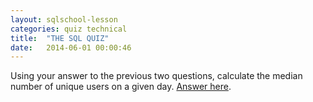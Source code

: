 ```yaml
---
layout: sqlschool-lesson
categories: quiz technical
title:  "THE SQL QUIZ"
date:   2014-06-01 00:00:46
---
```


Using your answer to the previous two questions, calculate the median number of unique users on a given day. [Answer here](https://modeanalytics.com/tutorial/reports/ff1d86584f93).
